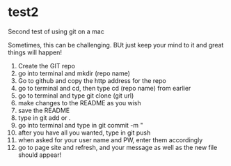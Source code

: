 test2
=====

Second test of using git on a mac

Sometimes, this can be challenging. BUt just keep your mind to it and great things will happen!

1) Create the GIT repo
2) go into terminal and mkdir (repo name) 
3) Go to github and copy the http address for the repo 
4) go to terminal and cd, then type cd (repo name) from earlier  
5) go to terminal and type git clone (git url)
6) make changes to the README as you wish
7) save the README 
8) type in git add <filename> or .
9) go into terminal and type in git commit -m "<changes you made>
10) after you have all you wanted, type in git push <pageurl>
11) when asked for your user name and PW, enter them accordingly 
12) go to page site and refresh, and your message as well as the new file should appear!
